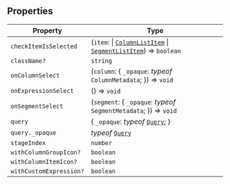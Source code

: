 ## Properties

| Property | Type |
| ------ | ------ |
| <a id="checkitemisselected"></a> `checkItemIsSelected` | (`item`: \| [`ColumnListItem`](../type-aliases/ColumnListItem.md) \| [`SegmentListItem`](../type-aliases/SegmentListItem.md)) => `boolean` |
| <a id="classname"></a> `className?` | `string` |
| <a id="oncolumnselect"></a> `onColumnSelect` | (`column`: \{ `_opaque`: *typeof* `ColumnMetadata`; \}) => `void` |
| <a id="onexpressionselect"></a> `onExpressionSelect` | () => `void` |
| <a id="onsegmentselect"></a> `onSegmentSelect` | (`segment`: \{ `_opaque`: *typeof* `SegmentMetadata`; \}) => `void` |
| <a id="query"></a> `query` | \{ `_opaque`: *typeof* [`Query`](../../../../MetabaseProvider/internal-types/variables/Query.md); \} |
| `query._opaque` | *typeof* [`Query`](../../../../MetabaseProvider/internal-types/variables/Query.md) |
| <a id="stageindex"></a> `stageIndex` | `number` |
| <a id="withcolumngroupicon"></a> `withColumnGroupIcon?` | `boolean` |
| <a id="withcolumnitemicon"></a> `withColumnItemIcon?` | `boolean` |
| <a id="withcustomexpression"></a> `withCustomExpression?` | `boolean` |
